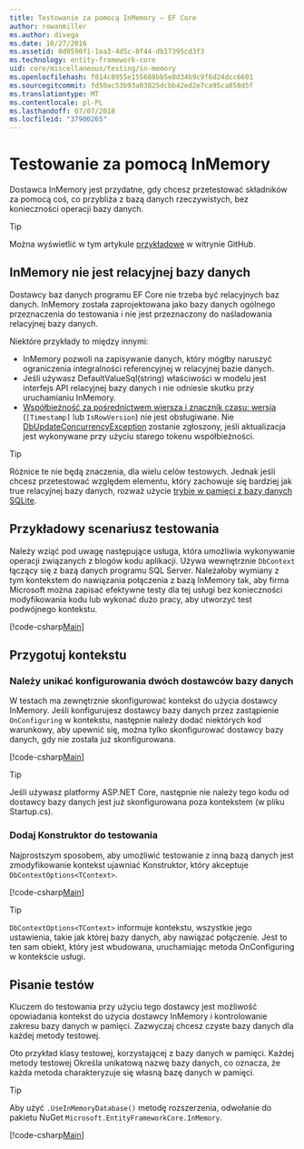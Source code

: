 ```yaml
---
title: Testowanie za pomocą InMemory — EF Core
author: rowanmiller
ms.author: divega
ms.date: 10/27/2016
ms.assetid: 0d0590f1-1ea3-4d5c-8f44-db17395cd3f3
ms.technology: entity-framework-core
uid: core/miscellaneous/testing/in-memory
ms.openlocfilehash: f814c8955e155688bb5e8d34b9c9f6d24dcc6601
ms.sourcegitcommit: fd50ac53b93a03825dcbb42ed2e7ca95ca858d5f
ms.translationtype: MT
ms.contentlocale: pl-PL
ms.lasthandoff: 07/07/2018
ms.locfileid: "37900265"
---
```

# <a name="testing-with-inmemory"></a>Testowanie za pomocą InMemory

Dostawca InMemory jest przydatne, gdy chcesz przetestować składników za pomocą coś, co przybliża z bazą danych rzeczywistych, bez konieczności operacji bazy danych.

> [!TIP]  
> Można wyświetlić w tym artykule [przykładowe](https://github.com/aspnet/EntityFramework.Docs/tree/master/samples/core/Miscellaneous/Testing) w witrynie GitHub.

## <a name="inmemory-is-not-a-relational-database"></a>InMemory nie jest relacyjnej bazy danych

Dostawcy baz danych programu EF Core nie trzeba być relacyjnych baz danych. InMemory została zaprojektowana jako bazy danych ogólnego przeznaczenia do testowania i nie jest przeznaczony do naśladowania relacyjnej bazy danych.

Niektóre przykłady to między innymi:

* InMemory pozwoli na zapisywanie danych, który mógłby naruszyć ograniczenia integralności referencyjnej w relacyjnej bazie danych.
* Jeśli używasz DefaultValueSql(string) właściwości w modelu jest interfejs API relacyjnej bazy danych i nie odniesie skutku przy uruchamianiu InMemory.
* [Współbieżność za pośrednictwem wiersza i znacznik czasu: wersja](xref:core/modeling/concurrency#timestamprow-version) (`[Timestamp]` lub `IsRowVersion`) nie jest obsługiwane. Nie [DbUpdateConcurrencyException](https://docs.microsoft.com/dotnet/api/microsoft.entityframeworkcore.dbupdateconcurrencyexception) zostanie zgłoszony, jeśli aktualizacja jest wykonywane przy użyciu starego tokenu współbieżności.

> [!TIP]  
> Różnice te nie będą znaczenia, dla wielu celów testowych. Jednak jeśli chcesz przetestować względem elementu, który zachowuje się bardziej jak true relacyjnej bazy danych, rozważ użycie [trybie w pamięci z bazy danych SQLite](sqlite.md).

## <a name="example-testing-scenario"></a>Przykładowy scenariusz testowania

Należy wziąć pod uwagę następujące usługa, która umożliwia wykonywanie operacji związanych z blogów kodu aplikacji. Używa wewnętrznie `DbContext` łączący się z bazą danych programu SQL Server. Należałoby wymiany z tym kontekstem do nawiązania połączenia z bazą InMemory tak, aby firma Microsoft można zapisać efektywne testy dla tej usługi bez konieczności modyfikowania kodu lub wykonać dużo pracy, aby utworzyć test podwójnego kontekstu.

[!code-csharp[Main](../../../../samples/core/Miscellaneous/Testing/BusinessLogic/BlogService.cs)]

## <a name="get-your-context-ready"></a>Przygotuj kontekstu

### <a name="avoid-configuring-two-database-providers"></a>Należy unikać konfigurowania dwóch dostawców bazy danych

W testach ma zewnętrznie skonfigurować kontekst do użycia dostawcy InMemory. Jeśli konfigurujesz dostawcy bazy danych przez zastąpienie `OnConfiguring` w kontekstu, następnie należy dodać niektórych kod warunkowy, aby upewnić się, można tylko skonfigurować dostawcy bazy danych, gdy nie została już skonfigurowana.

[!code-csharp[Main](../../../../samples/core/Miscellaneous/Testing/BusinessLogic/BloggingContext.cs#OnConfiguring)]

> [!TIP]  
> Jeśli używasz platformy ASP.NET Core, następnie nie należy tego kodu od dostawcy bazy danych jest już skonfigurowana poza kontekstem (w pliku Startup.cs).

### <a name="add-a-constructor-for-testing"></a>Dodaj Konstruktor do testowania

Najprostszym sposobem, aby umożliwić testowanie z inną bazą danych jest zmodyfikowanie kontekst ujawniać Konstruktor, który akceptuje `DbContextOptions<TContext>`.

[!code-csharp[Main](../../../../samples/core/Miscellaneous/Testing/BusinessLogic/BloggingContext.cs#Constructors)]

> [!TIP]  
> `DbContextOptions<TContext>` informuje kontekstu, wszystkie jego ustawienia, takie jak której bazy danych, aby nawiązać połączenie. Jest to ten sam obiekt, który jest wbudowana, uruchamiając metoda OnConfiguring w kontekście usługi.

## <a name="writing-tests"></a>Pisanie testów

Kluczem do testowania przy użyciu tego dostawcy jest możliwość opowiadania kontekst do użycia dostawcy InMemory i kontrolowanie zakresu bazy danych w pamięci. Zazwyczaj chcesz czyste bazy danych dla każdej metody testowej.

Oto przykład klasy testowej, korzystającej z bazy danych w pamięci. Każdej metody testowej Określa unikatową nazwę bazy danych, co oznacza, że każda metoda charakteryzuje się własną bazę danych w pamięci.

>[!TIP]
> Aby użyć `.UseInMemoryDatabase()` metodę rozszerzenia, odwołanie do pakietu NuGet `Microsoft.EntityFrameworkCore.InMemory`.

[!code-csharp[Main](../../../../samples/core/Miscellaneous/Testing/TestProject/InMemory/BlogServiceTests.cs)]
